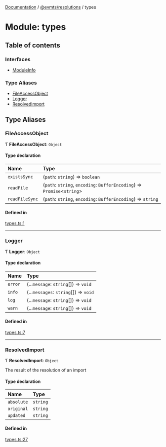 [Documentation](../README.md) / [@evmts/resolutions](evmts_resolutions.md) / types

# Module: types

## Table of contents

### Interfaces

- [ModuleInfo](../interfaces/evmts_resolutions.types.ModuleInfo.md)

### Type Aliases

- [FileAccessObject](evmts_resolutions.types.md#fileaccessobject)
- [Logger](evmts_resolutions.types.md#logger)
- [ResolvedImport](evmts_resolutions.types.md#resolvedimport)

## Type Aliases

### FileAccessObject

Ƭ **FileAccessObject**: `Object`

#### Type declaration

| Name | Type |
| :------ | :------ |
| `existsSync` | (`path`: `string`) => `boolean` |
| `readFile` | (`path`: `string`, `encoding`: `BufferEncoding`) => `Promise`\<`string`\> |
| `readFileSync` | (`path`: `string`, `encoding`: `BufferEncoding`) => `string` |

#### Defined in

[types.ts:1](https://github.com/evmts/evmts-monorepo/blob/main/bundler/resolutions/src/types.ts#L1)

___

### Logger

Ƭ **Logger**: `Object`

#### Type declaration

| Name | Type |
| :------ | :------ |
| `error` | (...`message`: `string`[]) => `void` |
| `info` | (...`messages`: `string`[]) => `void` |
| `log` | (...`message`: `string`[]) => `void` |
| `warn` | (...`message`: `string`[]) => `void` |

#### Defined in

[types.ts:7](https://github.com/evmts/evmts-monorepo/blob/main/bundler/resolutions/src/types.ts#L7)

___

### ResolvedImport

Ƭ **ResolvedImport**: `Object`

The result of the resolution of an  import

#### Type declaration

| Name | Type |
| :------ | :------ |
| `absolute` | `string` |
| `original` | `string` |
| `updated` | `string` |

#### Defined in

[types.ts:27](https://github.com/evmts/evmts-monorepo/blob/main/bundler/resolutions/src/types.ts#L27)
